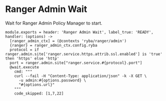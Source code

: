 # Ranger Admin Wait

Wait for Ranger Admin Policy Manager to start.

    module.exports = header: 'Ranger Admin Wait', label_true: 'READY', handler: (options) ->
      [ranger_admin_ctx] = (@contexts 'ryba/ranger/admin')
      {ranger} = ranger_admin_ctx.config.ryba
      protocol = if ranger.admin.site['ranger.service.https.attrib.ssl.enabled'] is 'true' then 'https' else 'http'
      port = ranger.admin.site["ranger.service.#{protocol}.port"]
      @wait.execute
        cmd: """
        curl --fail -H "Content-Type: application/json" -k -X GET \
          -u admin:#{options.password} \
          "#{options.url}"
        """
        code_skipped: [1,7,22]
